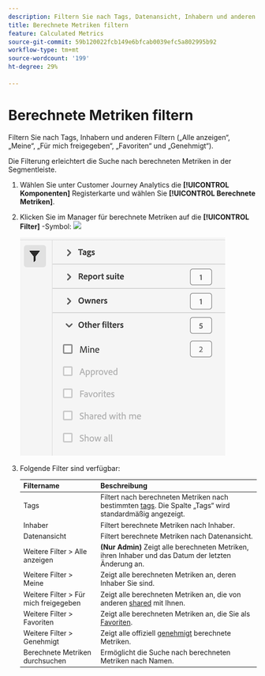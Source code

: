 ```yaml
---
description: Filtern Sie nach Tags, Datenansicht, Inhabern und anderen Filtern (Alle anzeigen, Meine, Für mich freigegeben, Favoriten und Genehmigt).
title: Berechnete Metriken filtern
feature: Calculated Metrics
source-git-commit: 59b120022fcb149e6bfcab0039efc5a802995b92
workflow-type: tm+mt
source-wordcount: '199'
ht-degree: 29%

---
```


# Berechnete Metriken filtern

Filtern Sie nach Tags, Inhabern und anderen Filtern („Alle anzeigen“, „Meine“, „Für mich freigegeben“, „Favoriten“ und „Genehmigt“).

Die Filterung erleichtert die Suche nach berechneten Metriken in der Segmentleiste.

1. Wählen Sie unter Customer Journey Analytics die **[!UICONTROL Komponenten]** Registerkarte und wählen Sie **[!UICONTROL Berechnete Metriken]**.

1. Klicken Sie im Manager für berechnete Metriken auf die **[!UICONTROL Filter]** -Symbol:  ![](https://spectrum.adobe.com/static/icons/workflow_18/Smock_Filter_18_N.svg)

   ![](assets/filtering.png)

1. Folgende Filter sind verfügbar:

   | Filtername | Beschreibung |
   |---|---|
   | Tags | Filtert nach berechneten Metriken nach bestimmten [tags](/help/components/calc-metrics/cm-workflow/cm-tagging.md). Die Spalte „Tags“ wird standardmäßig angezeigt. |
   | Inhaber | Filtert berechnete Metriken nach Inhaber. |
   | Datenansicht | Filtert berechnete Metriken nach Datenansicht. |
   | Weitere Filter > Alle anzeigen | **(Nur Admin)** Zeigt alle berechneten Metriken, ihren Inhaber und das Datum der letzten Änderung an. |
   | Weitere Filter > Meine | Zeigt alle berechneten Metriken an, deren Inhaber Sie sind. |
   | Weitere Filter > Für mich freigegeben | Zeigt alle berechneten Metriken an, die von anderen [shared](/help/components/calc-metrics/cm-workflow/cm-sharing.md) mit Ihnen. |
   | Weitere Filter > Favoriten | Zeigt alle berechneten Metriken an, die Sie als [Favoriten](/help/components/calc-metrics/cm-workflow/cm-favorite.md). |
   | Weitere Filter > Genehmigt | Zeigt alle offiziell  [genehmigt](/help/components/calc-metrics/cm-workflow/cm-approving.md) berechnete Metriken. |
   | Berechnete Metriken durchsuchen | Ermöglicht die Suche nach berechneten Metriken nach Namen. |